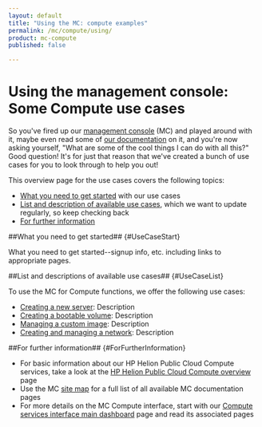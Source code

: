 ```yaml
---
layout: default
title: "Using the MC: compute examples"
permalink: /mc/compute/using/
product: mc-compute
published: false

---
```

<!--PUBLISHED-->
# Using the management console: Some Compute use cases

So you've fired up our [management console](https://console.hpcloud.com) (MC) and played around with it, maybe even read some of [our documentation](/mc) on it, and you're now asking yourself, "What are some of the cool things I can do with all this?"  Good question!  It's for just that reason that we've created a bunch of use cases for you to look through to help you out!

This overview page for the use cases covers the following topics:

* [What you need to get started](#UseCaseStart) with our use cases
* [List and description of available use cases](#UseCaseList), which we want to update regularly, so keep checking back
* [For further information](#ForFurtherInformation)

##What you need to get started## {#UseCaseStart}

What you need to get started--signup info, etc. including links to appropriate pages.


##List and descriptions of available use cases## {#UseCaseList}

To use the MC for Compute functions, we offer the following use cases:

* [Creating a new server](): Description
* [Creating a bootable volume](): Description
* [Managing a custom image](): Description
* [Creating and managing a network](): Description


##For further information## {#ForFurtherInformation}

* For basic information about our HP Helion Public Cloud Compute services, take a look at the [HP Helion Public Cloud Compute overview](/compute/) page
* Use the MC [site map](/mc/sitemap) for a full list of all available MC documentation pages
* For more details on the MC Compute interface, start with our [Compute services interface main dashboard](/mc/compute/) page and read its associated pages
